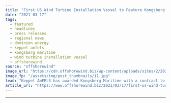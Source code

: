 ```yaml
---
title: "First US Wind Turbine Installation Vessel to Feature Kongsberg Tech"
date: "2021-03-17"
tags: 
  - featured
  - headlines
  - press releases
  - regional news
  - dominion energy
  - keppel amfels
  - kongsberg maritime
  - wind turbine installation vessel
  - offshorewind
source: "offshorewind"
image_url: "https://cdn.offshorewind.biz/wp-content/uploads/sites/2/2021/03/17102004/First-US-Wind-Turbine-Installation-Vessel-to-Feature-Kongsberg-Tech.jpg"
image_fp: "/assets/img/post_thumbnails/11.jpg"
lead: "Keppel AmFELS has awarded Kongsberg Maritime with a contract to provide its technology for"
article_url: "https://www.offshorewind.biz/2021/03/17/first-us-wind-turbine-installation-vessel-to-feature-kongsberg-tech/"
---
```


---
